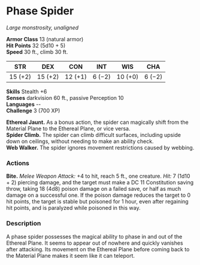 # Phase Spider 
_Large monstrosity, unaligned_

**Armor Class** 13 (natural armor)    
**Hit Points** 32 (5d10 + 5)    
**Speed** 30 ft., climb 30 ft.

| STR     | DEX     | CON     | INT     | WIS     | CHA     |
|---------|---------|---------|---------|---------|---------|
| 15 (+2) | 15 (+2) | 12 (+1) | 6 (−2)  | 10 (+0) | 6 (−2)  |  

**Skills** Stealth +6    
**Senses** darkvision 60 ft., passive Perception 10    
**Languages** --    
**Challenge** 3 (700 XP) 

**Ethereal Jaunt.** As a bonus action, the spider can magically shift from the Material Plane to the Ethereal Plane, or vice versa.    
**Spider Climb.** The spider can climb difficult surfaces, including upside down on ceilings, without needing to make an ability check.    
**Web Walker.** The spider ignores movement restrictions caused by webbing. 

### Actions    
**Bite.** _Melee Weapon Attack:_ +4 to hit, reach 5 ft., one creature. _Hit:_ 7 (1d10 + 2) piercing damage, and the target must make a DC 11 Constitution saving throw, taking 18 (4d8) poison damage on a failed save, or half as much damage on a successful one. If the poison damage reduces the target to 0 hit points, the target is stable but poisoned for 1 hour, even after regaining hit points, and is paralyzed while poisoned in this way. 

### Description
A phase spider possesses the magical ability to phase in and out of the Ethereal Plane. It seems to appear out of nowhere and quickly vanishes after attacking. Its movement on the Ethereal Plane before coming back to the Material Plane makes it seem like it can teleport. 
